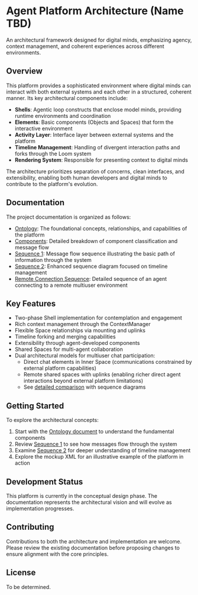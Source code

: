 # Agent Platform Architecture (Name TBD)

An architectural framework designed for digital minds, emphasizing agency, context management, and coherent experiences across different environments.

## Overview

This platform provides a sophisticated environment where digital minds can interact with both external systems and each other in a structured, coherent manner. Its key architectural components include:

- **Shells**: Agentic loop constructs that enclose model minds, providing runtime environments and coordination
- **Elements**: Basic components (Objects and Spaces) that form the interactive environment
- **Activity Layer**: Interface layer between external systems and the platform
- **Timeline Management**: Handling of divergent interaction paths and forks through the Loom system
- **Rendering System**: Responsible for presenting context to digital minds 

The architecture prioritizes separation of concerns, clean interfaces, and extensibility, enabling both human developers and digital minds to contribute to the platform's evolution.

## Documentation

The project documentation is organized as follows:

- [Ontology](ontology.md): The foundational concepts, relationships, and capabilities of the platform
- [Components](components.md): Detailed breakdown of component classification and message flow
- [Sequence 1](seq1.md): Message flow sequence illustrating the basic path of information through the system
- [Sequence 2](seq2.md): Enhanced sequence diagram focused on timeline management
- [Remote Connection Sequence](sequence_remote_connection.md): Detailed sequence of an agent connecting to a remote multiuser environment

## Key Features

- Two-phase Shell implementation for contemplation and engagement
- Rich context management through the ContextManager
- Flexible Space relationships via mounting and uplinks
- Timeline forking and merging capabilities
- Extensibility through agent-developed components
- Shared Spaces for multi-agent collaboration
- Dual architectural models for multiuser chat participation:
  - Direct chat elements in Inner Space (communications constrained by external platform capabilities)
  - Remote shared spaces with uplinks (enabling richer direct agent interactions beyond external platform limitations)
  - See [detailed comparison](components.md#multiuser-chat-participation-models) with sequence diagrams

## Getting Started

To explore the architectural concepts:

1. Start with the [Ontology document](ontology.md) to understand the fundamental components
2. Review [Sequence 1](seq1.md) to see how messages flow through the system
3. Examine [Sequence 2](seq2.md) for deeper understanding of timeline management
4. Explore the mockup XML for an illustrative example of the platform in action

## Development Status

This platform is currently in the conceptual design phase. The documentation represents the architectural vision and will evolve as implementation progresses.

## Contributing

Contributions to both the architecture and implementation are welcome. Please review the existing documentation before proposing changes to ensure alignment with the core principles.

## License

To be determined. 